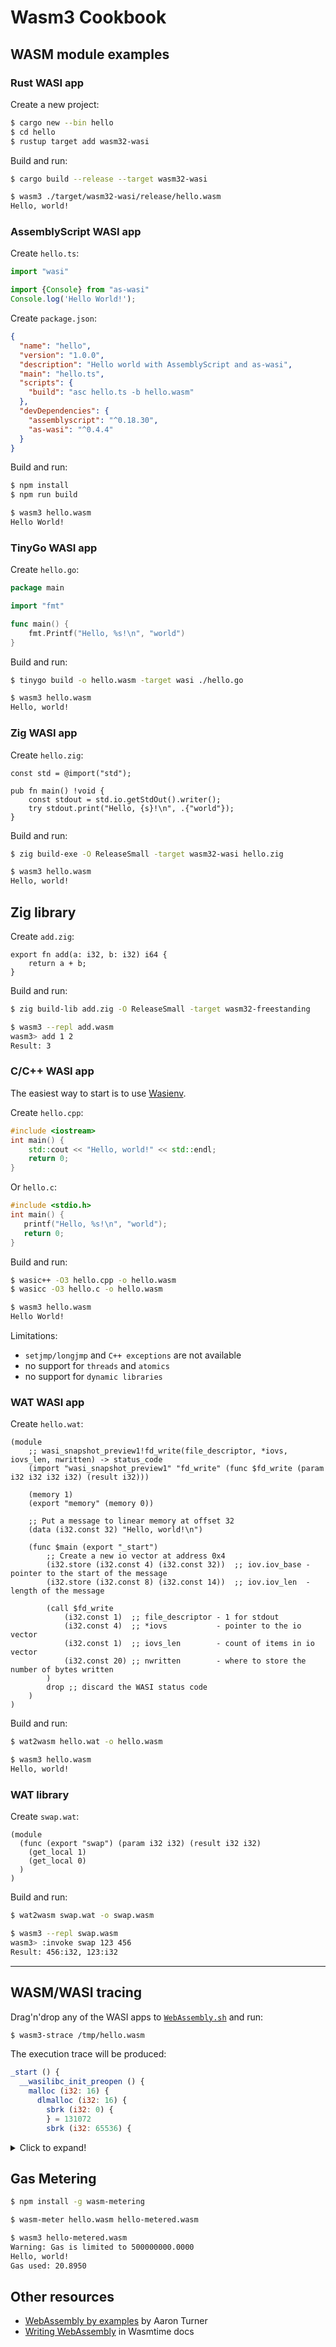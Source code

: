 # Wasm3 Cookbook

## WASM module examples

### Rust WASI app

Create a new project:
```sh
$ cargo new --bin hello
$ cd hello
$ rustup target add wasm32-wasi
```

Build and run:
```sh
$ cargo build --release --target wasm32-wasi

$ wasm3 ./target/wasm32-wasi/release/hello.wasm
Hello, world!
```

### AssemblyScript WASI app

Create `hello.ts`:
```ts
import "wasi"

import {Console} from "as-wasi"
Console.log('Hello World!');
```

Create `package.json`:
```json
{
  "name": "hello",
  "version": "1.0.0",
  "description": "Hello world with AssemblyScript and as-wasi",
  "main": "hello.ts",
  "scripts": {
    "build": "asc hello.ts -b hello.wasm"
  },
  "devDependencies": {
    "assemblyscript": "^0.18.30",
    "as-wasi": "^0.4.4"
  }
}
```

Build and run:
```sh
$ npm install
$ npm run build

$ wasm3 hello.wasm
Hello World!
```

### TinyGo WASI app

Create `hello.go`:
```go
package main

import "fmt"

func main() {
    fmt.Printf("Hello, %s!\n", "world")
}
```

Build and run:
```sh
$ tinygo build -o hello.wasm -target wasi ./hello.go

$ wasm3 hello.wasm
Hello, world!
```

### Zig WASI app

Create `hello.zig`:
```zig
const std = @import("std");

pub fn main() !void {
    const stdout = std.io.getStdOut().writer();
    try stdout.print("Hello, {s}!\n", .{"world"});
}
```

Build and run:
```sh
$ zig build-exe -O ReleaseSmall -target wasm32-wasi hello.zig

$ wasm3 hello.wasm
Hello, world!
```

## Zig library

Create `add.zig`:
```zig
export fn add(a: i32, b: i32) i64 {
    return a + b;
}
```

Build and run:
```sh
$ zig build-lib add.zig -O ReleaseSmall -target wasm32-freestanding

$ wasm3 --repl add.wasm
wasm3> add 1 2
Result: 3
```

### C/C++ WASI app

The easiest way to start is to use [Wasienv](https://github.com/wasienv/wasienv).

Create `hello.cpp`:
```cpp
#include <iostream>
int main() {
    std::cout << "Hello, world!" << std::endl;
    return 0;
}
```

Or `hello.c`:
```c
#include <stdio.h>
int main() {
   printf("Hello, %s!\n", "world");
   return 0;
}
```

Build and run:
```sh
$ wasic++ -O3 hello.cpp -o hello.wasm
$ wasicc -O3 hello.c -o hello.wasm

$ wasm3 hello.wasm
Hello World!
```

Limitations:
- `setjmp/longjmp` and `C++ exceptions` are not available
- no support for `threads` and `atomics`
- no support for `dynamic libraries`

### WAT WASI app

Create `hello.wat`:
```wat
(module
    ;; wasi_snapshot_preview1!fd_write(file_descriptor, *iovs, iovs_len, nwritten) -> status_code
    (import "wasi_snapshot_preview1" "fd_write" (func $fd_write (param i32 i32 i32 i32) (result i32)))

    (memory 1)
    (export "memory" (memory 0))

    ;; Put a message to linear memory at offset 32
    (data (i32.const 32) "Hello, world!\n")

    (func $main (export "_start")
        ;; Create a new io vector at address 0x4
        (i32.store (i32.const 4) (i32.const 32))  ;; iov.iov_base - pointer to the start of the message
        (i32.store (i32.const 8) (i32.const 14))  ;; iov.iov_len  - length of the message

        (call $fd_write
            (i32.const 1)  ;; file_descriptor - 1 for stdout
            (i32.const 4)  ;; *iovs           - pointer to the io vector
            (i32.const 1)  ;; iovs_len        - count of items in io vector
            (i32.const 20) ;; nwritten        - where to store the number of bytes written
        )
        drop ;; discard the WASI status code
    )
)
```


Build and run:
```sh
$ wat2wasm hello.wat -o hello.wasm

$ wasm3 hello.wasm    
Hello, world!
```

### WAT library

Create `swap.wat`:
```wat
(module
  (func (export "swap") (param i32 i32) (result i32 i32)
    (get_local 1)
    (get_local 0)
  )
)
```

Build and run:
```sh
$ wat2wasm swap.wat -o swap.wasm

$ wasm3 --repl swap.wasm
wasm3> :invoke swap 123 456
Result: 456:i32, 123:i32
```

___

## WASM/WASI tracing

Drag'n'drop any of the WASI apps to [`WebAssembly.sh`](https://webassembly.sh/) and run:
```sh
$ wasm3-strace /tmp/hello.wasm
```

The execution trace will be produced:
```js
_start () {
  __wasilibc_init_preopen () {
    malloc (i32: 16) {
      dlmalloc (i32: 16) {
        sbrk (i32: 0) {
        } = 131072
        sbrk (i32: 65536) {
```
<details>
  <summary>Click to expand!</summary>

```js
        } = 131072
      } = 131088
    } = 131088
    calloc (i32: 24, i32: 0) {
      dlmalloc (i32: 96) {
      } = 131120
      memset (i32: 131120, i32: 65504, i32: 0) {
      } = 131120
    } = 131120
    po_map_assertvalid (i32: 131088) {
    }
    po_map_assertvalid (i32: 131088) {
    }
  }
  wasi_unstable!fd_prestat_get(3, 65528) { <native> } = 0
  malloc (i32: 2) {
    dlmalloc (i32: 2) {
    } = 131232
  } = 131232
  wasi_unstable!fd_prestat_dir_name(3, 131232, 1) { <native> } = 0
  __wasilibc_register_preopened_fd (i32: 3, i32: 131120) {
    po_map_assertvalid (i32: 131088) {
    }
    po_map_assertvalid (i32: 131088) {
    }
    strdup (i32: 131232) {
      strlen (i32: 131232) {
      } = 1
      malloc (i32: 2) {
        dlmalloc (i32: 2) {
        } = 131248
      } = 131248
      memcpy (i32: 131248, i32: 131233, i32: 131232) {
      } = 131248
    } = 131248
    wasi_unstable!fd_fdstat_get(3, 65496) { <native> } = 0
    po_map_assertvalid (i32: 131088) {
    }
    po_map_assertvalid (i32: 131088) {
    }
  } = 0
  free (i32: 131232) {
    dlfree (i32: 131232) {
    }
  }
  wasi_unstable!fd_prestat_get(4, 65528) { <native> } = 0
  malloc (i32: 2) {
    dlmalloc (i32: 2) {
    } = 131232
  } = 131232
  wasi_unstable!fd_prestat_dir_name(4, 131232, 1) { <native> } = 0
  __wasilibc_register_preopened_fd (i32: 4, i32: 131120) {
    po_map_assertvalid (i32: 131088) {
    }
    po_map_assertvalid (i32: 131088) {
    }
    strdup (i32: 131232) {
      strlen (i32: 131232) {
      } = 1
      malloc (i32: 2) {
        dlmalloc (i32: 2) {
        } = 131264
      } = 131264
      memcpy (i32: 131264, i32: 131233, i32: 131232) {
      } = 131264
    } = 131264
    wasi_unstable!fd_fdstat_get(4, 65496) { <native> } = 0
    po_map_assertvalid (i32: 131088) {
    }
    po_map_assertvalid (i32: 131088) {
    }
  } = 0
  free (i32: 131232) {
    dlfree (i32: 131232) {
    }
  }
  wasi_unstable!fd_prestat_get(5, 65528) { <native> } = 8
  __wasm_call_ctors () {
  }
  __original_main () {
    printf (i32: 65536, i32: 0) {
      vfprintf (i32: 69512, i32: 0, i32: 65536) {
        printf_core (i32: 0, i32: -1, i32: 65536, i32: -16, i32: 65480) {
        } = 0
        __towrite (i32: 69512) {
        } = 0
        printf_core (i32: 69512, i32: 8, i32: 65536, i32: -1, i32: 65480) {
          __fwritex (i32: 65536, i32: 0, i32: 7) {
            memcpy (i32: 68472, i32: 0, i32: 65536) {
            } = 68472
          } = 7
          __fwritex (i32: 65543, i32: 0, i32: 0) {
            memcpy (i32: 68479, i32: 0, i32: 65543) {
            } = 68479
          } = 0
          pop_arg (i32: 64456, i32: 0, i32: 9) {
          }
          strnlen (i32: 65548, i32: 0) {
            memchr (i32: 65548, i32: 4, i32: 0) {
            } = 65553
          } = 5
          __fwritex (i32: 67222, i32: 65553, i32: 0) {
            memcpy (i32: 68479, i32: 0, i32: 67222) {
            } = 68479
          } = 0
          __fwritex (i32: 65548, i32: 65553, i32: 5) {
            memcpy (i32: 68479, i32: 0, i32: 65548) {
            } = 68479
          } = 5
          __fwritex (i32: 65545, i32: 0, i32: 2) {
            __stdout_write (i32: 69512, i32: 0, i32: 65545) {
              __isatty (i32: 1) {
                wasi_unstable!fd_fdstat_get(1, 64376) { <native> } = 0
              } = 1
              __stdio_write (i32: 69512, i32: 64368, i32: 65545) {
                writev (i32: 1, i32: -16, i32: 64384) {
Hello, world!
                  wasi_unstable!fd_write(1, 64384, 2, 64380) { <native> } = 0
                } = 14
              } = 2
            } = 2
            memcpy (i32: 68472, i32: -1, i32: 65547) {
            } = 68472
          } = 2
        } = 14
      } = 14
    } = 14
  } = 0
  __prepare_for_exit () {
    dummy () {
    }
    __stdio_exit () {
      __ofl_lock () {
      } = 69504
    }
  }
}
```
</details>

## Gas Metering
```sh
$ npm install -g wasm-metering

$ wasm-meter hello.wasm hello-metered.wasm

$ wasm3 hello-metered.wasm       
Warning: Gas is limited to 500000000.0000
Hello, world!
Gas used: 20.8950
```

## Other resources

- [WebAssembly by examples](https://wasmbyexample.dev/home.en-us.html) by Aaron Turner
- [Writing WebAssembly](https://docs.wasmtime.dev/wasm.html) in Wasmtime docs
